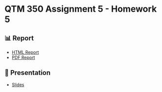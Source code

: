 # QTM 350 Assignment 5 - Homework 5

## 📊 Report
- [HTML Report](https://seanjeon1012.github.io/QTM-350-Assignment5/quartohomework.html)
- [PDF Report](docs/quartohomework.pdf)

## 🎤 Presentation
- [Slides](https://seanjeon1012.github.io/QTM-350-Assignment5/slides.html)
